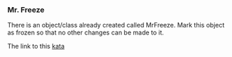 ### Mr. Freeze

There is an object/class already created called MrFreeze. Mark this object as frozen so that no other changes can be made to it.  

The link to this [kata](https://www.codewars.com/kata/mr-freeze/javascript)
